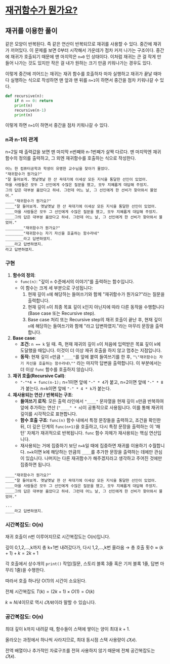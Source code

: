 # [재귀함수가 뭔가요?](https://www.acmicpc.net/problem/17478)

## 재귀를 이용한 풀이

같은 모양이 반복된다. 즉 같은 연산이 반복되므로 재귀를 사용할 수 있다. 중간에 재귀가 끼어있다. 이 문제를 보면 0부터 시작해서 가운데가 점차 커저 나가는 구조이다. 중간에 재귀가 호출되기 때문에 맨 마지막은 `n=0` 인 상태이다. 이처럼 재귀는 큰 걸 작게 만들어 나가는 것도 있지만 작은 걸 내가 원하는 크기 만큼 키워나가는 경우도 있다.

이렇게 중간에 끼어드는 재귀는 재귀 함수를 호출하자 마자 실행하고 재귀가 끝날 때마다 실행하는 식으로 작성하면 맨 앞과 맨 뒤를 `n=1`이 하면서 중간을 점차 키워나갈 수 있다.

```python
def recursive(n):
    if n == 0: return
    print(n)
    recursive(n-1)
    print(n)
```

이렇게 하면 `n=1`이 하면서 중간을 점차 키워나갈 수 있다.

### n과 n-1의 관계

n=2일 때 출력값을 보면 맨 마지막 n번째와 n-1번째가 살짝 다르다. 맨 마지막엔 재귀함수의 정의를 출력하고, 그 외엔 재귀함수를 호출하는 식으로 작성한다.

```
어느 한 컴퓨터공학과 학생이 유명한 교수님을 찾아가 물었다.
"재귀함수가 뭔가요?"
"잘 들어보게. 옛날옛날 한 산 꼭대기에 이세상 모든 지식을 통달한 선인이 있었어.
마을 사람들은 모두 그 선인에게 수많은 질문을 했고, 모두 지혜롭게 대답해 주었지.
그의 답은 대부분 옳았다고 하네. 그런데 어느 날, 그 선인에게 한 선비가 찾아와서 물었어."
____"재귀함수가 뭔가요?"
____"잘 들어보게. 옛날옛날 한 산 꼭대기에 이세상 모든 지식을 통달한 선인이 있었어.
____마을 사람들은 모두 그 선인에게 수많은 질문을 했고, 모두 지혜롭게 대답해 주었지.
____그의 답은 대부분 옳았다고 하네. 그런데 어느 날, 그 선인에게 한 선비가 찾아와서 물었어."
________"재귀함수가 뭔가요?"
________"재귀함수는 자기 자신을 호출하는 함수라네"
________라고 답변하였지.
____라고 답변하였지.
라고 답변하였지.
```

### 구현

1. **함수의 정의**: 
	- `func(n)`: "깊이 `n` 수준에서의 이야기"를 출력하는 함수입니다.
    - 이 함수는 크게 세 부분으로 구성됩니다:
        1. 현재 깊이 `n`에 해당하는 들여쓰기와 함께 "재귀함수가 뭔가요?"라는 질문을 출력합니다.
        2. 현재 깊이 `n`이 최종 목표 깊이 `k`인지 아닌지에 따라 다른 동작을 수행합니다 (Base case 또는 Recursive step).
        3. Base case 처리 또는 Recursive step의 재귀 호출이 끝난 후, 현재 깊이 `n`에 해당하는 들여쓰기와 함께 "라고 답변하였지."라는 마무리 문장을 출력합니다.
2. **Base case**: 
    - **조건:** `n == k` 일 때. 즉, 현재 재귀의 깊이 `n`이 처음에 입력받은 목표 깊이 `k`에 도달했을 때입니다. 이것이 더 이상 재귀 호출을 하지 않고 멈추는 지점입니다.
    - **동작:** 현재 깊이 `n`만큼 `"____"`를 앞에 붙여 들여쓰기를 한 후, `"\"재귀함수는 자기 자신을 호출하는 함수라네\""` 라는 마지막 답변을 출력합니다. 이 부분에서는 더 이상 `func` 함수를 호출하지 않습니다.
3. **재귀 호출(Recursive Call)**: 
	- `"-"*4 + func(n-1);`
		n=1이면 앞에 `"-" * 4`가 붙고, n=2이면 앞에 `"-" * 8`가 붙는다. 
		n=k이면 앞에 `"-" * 4 * k`가 붙는다.
4. **재사용되는 연산 / 반복되는 구조**:
	- **들여쓰기 로직**: 모든 출력 라인에서 `"____"` 문자열을 현재 깊이 `n`만큼 반복하여 앞에 추가하는 연산 (`"____" * n`)이 공통적으로 사용됩니다. 이를 통해 재귀의 깊이를 시각적으로 표현합니다.
	- **함수 호출 구조**: `func(n)` 함수 내에서 특정 문장들을 출력하고, 조건을 확인한 뒤, 더 깊은 단계의 `func(n+1)`을 호출하고, 다시 특정 문장을 출력하는 이 '패턴' 자체가 재귀적으로 반복됩니다. `func` 함수 자체가 재사용되는 핵심 연산입니다.
	- 재사용되는 거에 집중하기 보단 `n=k`일 때에 집중하면 재귀를 이용하기 수월합니다. `n=k`이면 k에 해당하는 만큼의 `____`를 추가한 문장을 출력하는 데에만 관심이 있습니다. 나머지는 다른 재귀함수가 해주겠지라고 생각하고 주어진 것에만 집중하면 됩니다.

```
____"재귀함수가 뭔가요?"
____"잘 들어보게. 옛날옛날 한 산 꼭대기에 이세상 모든 지식을 통달한 선인이 있었어.
____마을 사람들은 모두 그 선인에게 수많은 질문을 했고, 모두 지혜롭게 대답해 주었지.
____그의 답은 대부분 옳았다고 하네. 그런데 어느 날, 그 선인에게 한 선비가 찾아와서 물었어."

...
____라고 답변하였지.
```

### 시간복잡도: O(n)

재귀 호출이 n번 이루어지므로 시간복잡도는 O(n)입니다.

깊이 0,1,2,…,k까지 총 k+1번 내려갔다가, 다시 1,2,…,k번 올라옴 → 총 호출 횟수 ≈ $(k+1)+k=2k+1$

각 호출에서 상수개의 `print()` 작업(질문, 스토리 블록 3줄 혹은 기저 블록 1줄, 답변 마무리 1줄)을 수행한다. 

따라서 호출 하나당 O(1)의 시간이 소요된다.

전체 시간복잡도 $T(k) = (2k+1)×O(1) = O(k)$

$k≈N/4$이므로 역시 $𝑂(𝑁)$이라 말할 수 있습니다.

### 공간복잡도: O(n)

최대 깊이 k까지 내려갈 때, 함수들이 스택에 쌓이는 양이 최대 $k+1$.

올라오는 과정에서 하나씩 사라지므로, 최대 동시점 스택 사용량이 $𝑂(𝑘)$.

전역 배열이나 추가적인 자료구조를 전혀 사용하지 않기 때문에 전체 공간복잡도는 $𝑂(𝑘)$.
